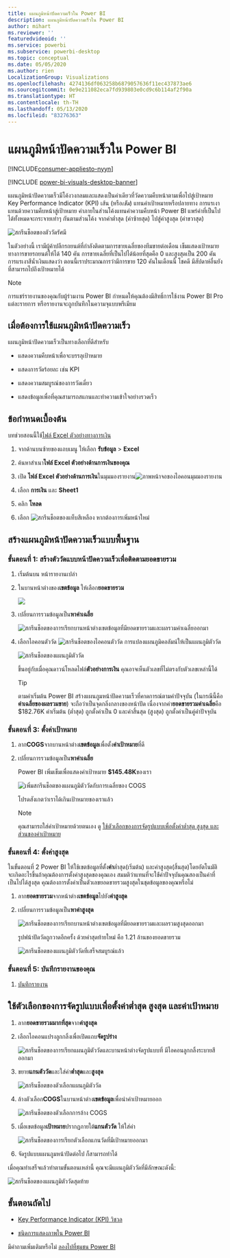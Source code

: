 ```yaml
---
title: แผนภูมิหน้าปัดความเร็วใน Power BI
description: แผนภูมิหน้าปัดความเร็วใน Power BI
author: mihart
ms.reviewer: ''
featuredvideoid: ''
ms.service: powerbi
ms.subservice: powerbi-desktop
ms.topic: conceptual
ms.date: 05/05/2020
ms.author: rien
LocalizationGroup: Visualizations
ms.openlocfilehash: 4274136df063258b6879057636f11ec437873ae6
ms.sourcegitcommit: 0e9e211082eca7fd939803e0cd9c6b114af2f90a
ms.translationtype: HT
ms.contentlocale: th-TH
ms.lasthandoff: 05/13/2020
ms.locfileid: "83276363"
---
```

# <a name="radial-gauge-charts-in-power-bi"></a>แผนภูมิหน้าปัดความเร็วใน Power BI

[!INCLUDE[consumer-appliesto-nyyn](../includes/consumer-appliesto-nyyn.md)]

[!INCLUDE [power-bi-visuals-desktop-banner](../includes/power-bi-visuals-desktop-banner.md)]

แผนภูมิหน้าปัดความเร็วมีโค้งวงกลมและแสดงเป็นค่าเดียวที่วัดความคืบหน้าตามเพื่อไปสู่เป้าหมาย Key Performance Indicator (KPI) เส้น (หรือ*เข็ม*) แทนค่าเป้าหมายหรือปลายทาง การแรเงาแทนด้วยความคืบหน้าสู่เป้าหมาย ค่าภายในส่วนโค้งแทนค่าความคืบหน้า Power BI แพร่ค่าที่เป็นไปได้ทั้งหมดจะกระจายเท่าๆ กันตามส่วนโค้ง จากค่าต่ำสุด (ค่าซ้ายสุด) ไปสู่ค่าสูงสุด (ค่าขวาสุด)

![สกรีนช็อตของตัววัดรัศมี](media/power-bi-visualization-radial-gauge-charts/gauge-m.png)

ในตัวอย่างนี้ เรามีผู้ค้าปลีกรถยนต์ที่กำลังติดตามการขายเฉลี่ยของทีมขายต่อเดือน เข็มแสดงเป้าหมายทางการขายรถยนต์ให้ได้ 140 คัน การขายเฉลี่ยที่เป็นไปได้น้อยที่สุดคือ 0 และสูงสุดเป็น 200 คัน  การแรเงาสีน้ำเงินแสดงว่า ตอนนี้เราประมาณการว่ามีการขาย 120 คันในเดือนนี้ โชคดี มีสัปดาห์อื่นยังที่สามารถไปถึงเป้าหมายได้

> [!NOTE]
> การแชร์รายงานของคุณกับผู้ร่วมงาน Power BI กำหนดให้คุณต้องมีสิทธิ์การใช้งาน Power BI Pro แต่ละรายการ หรือรายงานจะถูกบันทึกในความจุแบบพรีเมียม

## <a name="when-to-use-a-radial-gauge"></a>เมื่อต้องการใช้แผนภูมิหน้าปัดความเร็ว

แผนภูมิหน้าปัดความเร็วเป็นทางเลือกที่ดีสำหรับ

* แสดงความคืบหน้าเพื่อจะบรรลุเป้าหมาย

* แสดงการวัดร้อยละ เช่น KPI

* แสดงความสมบูรณ์ของการวัดเดี่ยว

* แสดงข้อมูลเพื่อที่คุณสามารถสแกนและทำความเข้าใจอย่างรวดเร็ว

## <a name="prerequisites"></a>ข้อกำหนดเบื้องต้น

บทช่วยสอนนี้ใช้[ไฟล์ Excel ตัวอย่างทางการเงิน](https://download.microsoft.com/download/9/6/D/96DDC2FF-2568-491D-AAFA-AFDD6F763AE3/Retail%20Analysis%20Sample%20PBIX.pbix)

1. จากด้านบนซ้ายของแถบเมนู ให้เลือก **รับข้อมูล** > **Excel**
   
2. ค้นหาสำเนา**ไฟล์ Excel ตัวอย่างด้านการเงินของคุณ**

1. เปิด **ไฟล์ Excel ตัวอย่างด้านการเงิน**ในมุมมองรายงาน![ ภาพหน้าจอของไอคอนมุมมองรายงาน](media/power-bi-visualization-kpi/power-bi-report-view.png)

1. เลือก **การเงิน** และ **Sheet1**

1. คลิก **โหลด**

1. เลือก ![สกรีนช็อตของแท็บสีเหลือง](media/power-bi-visualization-kpi/power-bi-yellow-tab.png) หากต้องการเพิ่มหน้าใหม่



## <a name="create-a-basic-radial-gauge"></a>สร้างแผนภูมิหน้าปัดความเร็วแบบพื้นฐาน

### <a name="step-1-create-a-gauge-to-track-gross-sales"></a>ขั้นตอนที่ 1: สร้างตัววัดแบบหน้าปัดความเร็วเพื่อติดตามยอดขายรวม

1. เริ่มต้นบน หน้ารายงานเปล่า

1. ในบานหน้าต่างของ**เขตข้อมูล** ให้เลือก**ยอดขายรวม**

   ![](media/power-bi-visualization-radial-gauge-charts/grosssalesvalue-new.png)

1. เปลี่ยนการรวมข้อมูลเป็น**หาค่าเฉลี่ย**

   ![สกรีนช็อตของการเรียกบานหน้าต่างเขตข้อมูลที่มียอดขายรวมและผลรวมค่าเฉลี่ยออกมา](media/power-bi-visualization-radial-gauge-charts/changetoaverage-new.png)

1. เลือกไอคอนตัววัด ![สกรีนช็อตของไอคอนตัววัด](media/power-bi-visualization-radial-gauge-charts/gaugeicon-new.png) การแปลงแผนภูมิคอลัมน์ให้เป็นแผนภูมิตัววัด

    ![สกรีนช็อตของแผนภูมิตัววัด](media/power-bi-visualization-radial-gauge-charts/gauge-no-target.png)

    ขึ้นอยู่กับเมื่อคุณดาวน์โหลดไฟล์**ตัวอย่างการเงิน** คุณอาจเห็นตัวเลขที่ไม่ตรงกับตัวเลขเหล่านี้ได้

    > [!TIP]
    > ตามค่าเริ่มต้น Power BI สร้างแผนภูมหน้าปัดความเร็วที่คาดการณ์ตามค่าปัจจุบัน (ในกรณีนี้คือ**ค่าเฉลี่ยของผลรวมขาย**) จะถือว่าเป็นจุดกลิ่งกลางของหน้าปัด เนื่องจากค่า**ยอดขายรวมค่าเฉลี่ย**คือ $182.76K ค่าเริ่มต้น (ต่ำสุด) ถูกตั้งค่าเป็น 0 และค่าสิ้นสุด (สูงสุด) ถูกตั้งค่าเป็นคู่ค่าปัจจุบัน

### <a name="step-3-set-a-target-value"></a>ขั้นตอนที่ 3: ตั้งค่าเป้าหมาย

1. ลาก**COGS**จากบานหน้าต่าง**เขตข้อมูล**เพื่อตั้ง**ค่าเป้าหมาย**ที่ดี

1. เปลี่ยนการรวมข้อมูลเป็น**หาค่าเฉลี่ย**

   Power BI เพิ่มเข็มเพื่อแสดงค่าเป้าหมาย **$145.48K**ของเรา

   ![เพิ่มสกรีนช็อตของแผนภูมิตัววัดกับการเฉลี่ยของ COGS](media/power-bi-visualization-radial-gauge-charts/gaugeinprogress-new.png)

    โปรดสังเกตว่าเราได้เกินเป้าหมายของเราแล้ว

   > [!NOTE]
   > คุณสามารถใส่ค่าเป้าหมายด้วยตนเอง ดู [ใช้ตัวเลือกของการจัดรูปแบบเพื่อตั้งค่าต่ำสุด สูงสุด และส่วนของค่าเป้าหมาย](#use-manual-format-options-to-set-minimum-maximum-and-target-values)

### <a name="step-4-set-a-maximum-value"></a>ขั้นตอนที่ 4: ตั้งค่าสูงสุด

ในขั้นตอนที่ 2 Power BI ให้ใช้เขตข้อมูลที่ตั้ง**ค่า**ต่ำสุด(เริ่มต้น) และค่าสูงสุด(สิ้นสุด)โดยอัตโนมัติ จะเกิดอะไรขึ้นถ้าคุณต้องการตั้งค่าสูงสุดของคุณเอง สมมติว่าแทนที่จะใช้่ค่าปัจจุบันคุณสองเป็นค่าที่เป็นไปได้สูงสุด คุณต้องการตั้งค่าเป็นตัวเลขยอดขายรวมสูงสุดในชุดข้อมูลของคุณหรือไม่

1. ลาก**ยอดขายรวม**จากหน้าต่าง**เขตข้อมูล**ไปยัง**ค่าสูงสุด**

1. เปลี่ยนการรวมข้อมูลเป็น**หาค่าสูงสุด**

   ![สกรีนช็อตของการเรียกบานหน้าต่างเขตข้อมูลที่มียอดขายรวมและผลรวมสูงสุดออกมา](media/power-bi-visualization-radial-gauge-charts/setmaximum-new.png)

   รูปฟน้าปัดวัดถูกวาดอีกครั้ง ด้วยค่าสุดท้ายใหม่ คือ 1.21 ล้านของยอดขายรวม

   ![สกรีนช็อตของแผนภูมิตัววัดที่เสร็จสมบูรณ์แล้ว](media/power-bi-visualization-radial-gauge-charts/power-bi-final-gauge.png)

### <a name="step-5-save-your-report"></a>ขั้นตอนที่ 5: บันทึกรายงานของคุณ

1. [บันทึกรายงาน](../create-reports/service-report-save.md)

## <a name="use-manual-format-options-to-set-minimum-maximum-and-target-values"></a>ใช้ตัวเลือกของการจัดรูปแบบเพื่อตั้งค่าต่ำสุด สูงสุด และค่าเป้าหมาย

1. ลาก**ยอดขายรวมมากที่สุด**จาก**ค่าสูงสุด**

1. เลือกไอคอนแปรงลูกกลิ้งเพื่อเปิดแถบ**จัดรูปร่าง**

   ![สกรีนช็อตของการเรียกแผนภูมิตัววัดและบานหน้าต่างจัดรูปแบบที่ มีไอคอนลูกกลิ้งระบายสีออกมา](media/power-bi-visualization-radial-gauge-charts/power-bi-roller.png)

1. ขยาย**แกนตัววัด**และใส่ค่า**ต่ำสุด**และ**สูงสุด**

    ![สกรีนช็อตของตัวเลือกแผนภูมิตัววัด](media/power-bi-visualization-radial-gauge-charts/power-bi-gauge-axis.png)

1. ล้างตัวเลือก**COGS**ในบานหน้าต่าง**เขตข้อมูล**เพื่อนำค่าเป้าหมายออก

    ![สกรีนช็อตของตัวเลือกการล้าง COGS](media/power-bi-visualization-radial-gauge-charts/pbi-remove-target.png)

1. เมื่อเขตข้อมูล**เป้าหมาย**ปรากฏภายใต้**แกนตัววัด** ให้ใส่ค่า

     ![สกรีนช็อตของการเรียกตัวเลือกแกนวัดที่มีเป้าหมายออกมา](media/power-bi-visualization-radial-gauge-charts/power-bi-gauge-target.png)

1. จัดรูปแบบแผนภูมหน้าปัดต่อไป ก็สามารถทำได้

เมื่อคุณทำเสร็จแล้วทำตามขั้นตอนเหล่านี้ คุณจะมีแผนภูมิตัววัดที่มีลักษณะดังนี้:

![สกรีนช็อตของแผนภูมิตัววัดสุดท้าย](media/power-bi-visualization-radial-gauge-charts/power-bi-final.png)

## <a name="next-step"></a>ขั้นตอนถัดไป

* [Key Performance Indicator (KPI) วิชวล](power-bi-visualization-kpi.md)

* [ชนิดการแสดงภาพใน Power BI](power-bi-visualization-types-for-reports-and-q-and-a.md)

มีคำถามเพิ่มเติมหรือไม่ [ลองไปที่ชุมชน Power BI](https://community.powerbi.com/)

